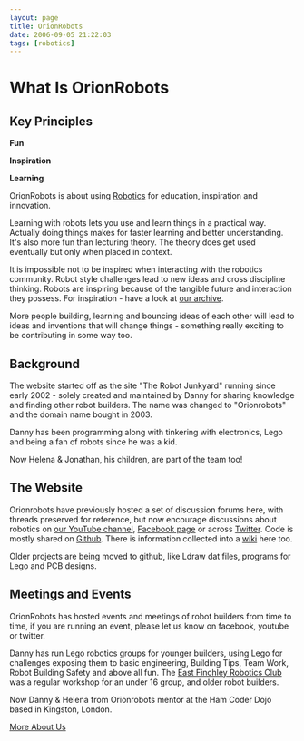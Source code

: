 ```yaml
---
layout: page
title: OrionRobots
date: 2006-09-05 21:22:03
tags: [robotics]
---
```

# What Is OrionRobots

## Key Principles

**Fun**

**Inspiration**

**Learning**

OrionRobots is about using [Robotics](/wiki/robotic.html "Robotic") for education, inspiration and innovation.

Learning with robots lets you use and learn things in a practical way. Actually doing things makes for faster learning and better understanding. It's also more fun than lecturing theory. The theory does get used eventually but only when placed in context.

It is impossible not to be inspired when interacting with the robotics community. Robot style challenges lead to new ideas and cross discipline thinking. Robots are inspiring because of the tangible future and interaction they possess. For inspiration - have a look at [our archive](/archive.html).

More people building, learning and bouncing ideas of each other will lead to ideas and inventions that will change things - something really exciting to be contributing in some way too.

## Background

The website started off as the site "The Robot Junkyard" running since early 2002 - solely created and maintained by Danny  for sharing knowledge and finding other robot builders. The name was changed to "Orionrobots" and the domain name bought in 2003.

Danny has been programming along with tinkering with electronics, Lego and being a fan of robots since he was a kid.

Now Helena & Jonathan, his children, are part of the team too!

## The Website

Orionrobots have previously hosted a set of discussion forums here, with threads preserved for reference, but now encourage discussions about robotics on [our YouTube channel](https://youtube.com/orionrobots), [Facebook page](https://facebook.com/orionrobots) or across [Twitter](https://twitter.com/orionrobots). Code is mostly shared on [Github](https://github.com/orionrobots). There is information collected into a [wiki](/content/wiki) here too.

Older projects are being moved to github, like Ldraw dat files, programs for Lego and PCB designs.

## Meetings and Events

OrionRobots has hosted events and meetings of robot builders from time to time, if you are running an event, please let us know on facebook, youtube or twitter.

Danny has run Lego robotics groups for younger builders, using Lego for challenges exposing them to basic engineering, Building Tips, Team Work, Robot Building Safety and above all fun. The [East Finchley Robotics Club](/wiki/east_finchley_robotics_club.html) was a regular workshop for an under 16 group, and older robot builders.

Now Danny & Helena from Orionrobots mentor at the Ham Coder Dojo based in Kingston, London.

[More About Us](/about_us.html)

